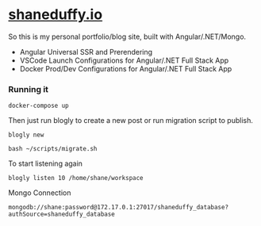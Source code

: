 # <a href="https://shaneduffy.io">shaneduffy.io</a>
So this is my personal portfolio/blog site, built with Angular/.NET/Mongo.
- Angular Universal SSR and Prerendering
- VSCode Launch Configurations for Angular/.NET Full Stack App
- Docker Prod/Dev Configurations for Angular/.NET Full Stack App

### Running it
```
docker-compose up
```
Then just run blogly to create a new post or run migration script to publish.
```
blogly new
```
```
bash ~/scripts/migrate.sh
```
To start listening again
```
blogly listen 10 /home/shane/workspace
```

Mongo Connection
```
mongodb://shane:password@172.17.0.1:27017/shaneduffy_database?authSource=shaneduffy_database
```
